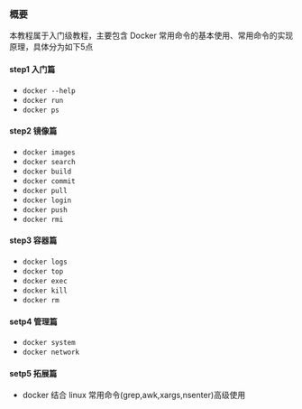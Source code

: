 ### 概要 
本教程属于入门级教程，主要包含 Docker 常用命令的基本使用、常用命令的实现原理，具体分为如下5点

#### step1 入门篇
* `docker --help`
* `docker run`
* `docker ps`

#### step2 镜像篇
* `docker images`
* `docker search`
* `docker build`
* `docker commit`
* `docker pull`
* `docker login`
* `docker push`
* `docker rmi`

#### step3 容器篇
* `docker logs`
* `docker top`
* `docker exec`
* `docker kill`
* `docker rm`

#### setp4 管理篇
* `docker system`
* `docker network`

#### setp5 拓展篇
* docker 结合 linux 常用命令(grep,awk,xargs,nsenter)高级使用
